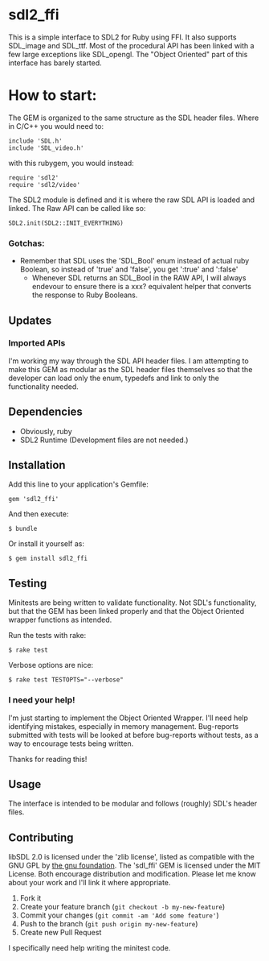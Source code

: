 # sdl2_ffi

This is a simple interface to SDL2 for Ruby using FFI.  It also supports SDL_image and SDL_ttf.
Most of the procedural API has been linked with a few large exceptions like SDL_opengl.
The "Object Oriented" part of this interface has barely started.

# How to start:

The GEM is organized to the same structure as the SDL header files.  Where in C/C++ you would need to:

    include 'SDL.h'
    include 'SDL_video.h'
    
with this rubygem, you would instead:

    require 'sdl2'
    require 'sdl2/video'
    
The SDL2 module is defined and it is where the raw SDL API is loaded and linked.  The Raw API can be called like so:

    SDL2.init(SDL2::INIT_EVERYTHING)
    

    
### Gotchas:

* Remember that SDL uses the 'SDL_Bool' enum instead of actual ruby Boolean, so instead of 'true' and 'false', you get ':true' and ':false'
  * Whenever SDL returns an SDL_Bool in the RAW API, I will always endevour to ensure there is a xxx? equivalent helper that converts the response to Ruby Booleans.

## Updates

### Imported APIs

I'm working my way through the SDL API header files.  I am attempting to make this GEM as modular as the SDL header files themselves so that the developer can load only the enum, typedefs and link to only the functionality needed.

## Dependencies

* Obviously, ruby
* SDL2 Runtime (Development files are not needed.)

## Installation

Add this line to your application's Gemfile:

    gem 'sdl2_ffi'

And then execute:

    $ bundle

Or install it yourself as:

    $ gem install sdl2_ffi
    
## Testing

Minitests are being written to validate functionality. Not SDL's functionality, but that the GEM has been linked properly and that the Object Oriented wrapper functions as intended.

Run the tests with rake:

    $ rake test
    
Verbose options are nice:

    $ rake test TESTOPTS="--verbose"
    
### I need your help!

I'm just starting to implement the Object Oriented Wrapper.  I'll need help identifying mistakes, especially in memory management.  Bug-reports submitted with tests will be looked at before bug-reports without tests, as a way to encourage tests being written.

Thanks for reading this!

## Usage

The interface is intended to be modular and follows (roughly) SDL's header files.

## Contributing

libSDL 2.0 is licensed under the 'zlib license', listed as compatible with the GNU GPL by [the gnu foundation](http://www.gnu.org/licenses/license-list.html).  The 'sdl_ffi' GEM is licensed under the MIT License.  Both encourage distribution and modification.  Please let me know about your work and I'll link it where appropriate. 

1. Fork it
2. Create your feature branch (`git checkout -b my-new-feature`)
3. Commit your changes (`git commit -am 'Add some feature'`)
4. Push to the branch (`git push origin my-new-feature`)
5. Create new Pull Request

I specifically need help writing the minitest code.  
